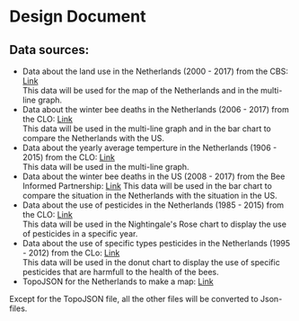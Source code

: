 # Design Document

## Data sources:

- Data about the land use in the Netherlands (2000 - 2017) from the CBS: [Link](http://statline.cbs.nl/Statweb/publication/?DM=SLNL&PA=80780NED&D1=0%2c2-7%2c13-18%2c24%2c50%2c90%2c116%2c156%2c159%2c226%2c321%2c327%2c332%2c364%2c383-384%2c388%2c400-403%2c406%2c409%2c418%2c427%2c444%2c459%2c504%2c512%2c519%2c526%2c538&D2=0&D3=0%2c5%2c10%2c15-16&HDR=G1%2cG2&STB=T&VW=T)  
This data will be used for the map of the Netherlands and in the multi-line graph. 
- Data about the winter bee deaths in the Netherlands (2006 - 2017) from the CLO: [Link](http://www.clo.nl/indicatoren/nl0572-oorzaken-bijensterfte)  
This data will be used in the multi-line graph and in the bar chart to compare the Netherlands with the US.
- Data about the yearly average temperture in the Netherlands (1906 - 2015) from the CLO: [Link](www.clo.nl/nl022612)  
This data will be used in the multi-line graph.
- Data about the winter bee deaths in the US (2008 - 2017) from the Bee Informed Partnership: [Link](https://bip2.beeinformed.org/survey/)  This data will be used in the bar chart to compare the situation in the Netherlands with the situation in the US.
- Data about the use of pesticides in the Netherlands (1985 - 2015) from the CLO: [Link](http://www.clo.nl/indicatoren/nl0015-afzet-gewasbeschermingsmiddelen-in-de-land--en-tuinbouw?i=11-61)  
This data will be used in the Nightingale's Rose chart to display the use of pesticides in a specific year.
- Data about the use of specific types pesticides in the Netherlands (1995 - 2012) from the CLo: [Link](http://www.clo.nl/indicatoren/nl0560-gebruik-gewasbeschermingsmiddelen-in-land--en-tuinbouw-per-actieve-stof)  
This data will be used in the donut chart to display the use of specific pesticides that are harmfull to the health of the bees.
- TopoJSON for the Netherlands to make a map: [Link](http://bl.ocks.org/phil-pedruco/9344373)


Except for the TopoJSON file, all the other files will be converted to Json-files.
